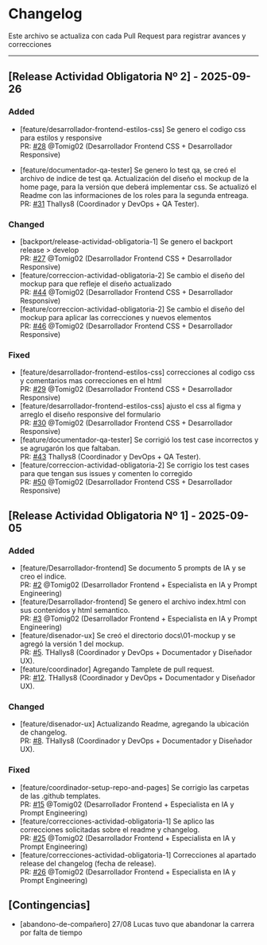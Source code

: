 # Changelog

Este archivo se actualiza con cada Pull Request para registrar avances y correcciones

---

## [Release Actividad Obligatoria Nº 2] - 2025-09-26

### Added  
- [feature/desarrollador-frontend-estilos-css] Se genero el codigo css para estilos y responsive  
PR: [#28](https://github.com/Thallys8/turismo-buenos-aires/pull/28) @Tomig02 (Desarrollador Frontend CSS + Desarrollador Responsive)

- [feature/documentador-qa-tester] Se genero lo test qa, se creó el archivo de  indice de test qa. Actualización del diseño el mockup de la home page, para la versión que deberá implementar css. Se actualizó el Readme con las informaciones de los roles para la segunda entreaga.  
PR: [#31](https://github.com/Thallys8/turismo-buenos-aires/pull/31) Thallys8 (Coordinador y DevOps + QA Tester).

### Changed 
- [backport/release-actividad-obligatoria-1] Se genero el backport release > develop  
PR: [#27](https://github.com/Thallys8/turismo-buenos-aires/pull/27) @Tomig02 (Desarrollador Frontend CSS + Desarrollador Responsive)
- [feature/correccion-actividad-obligatoria-2] Se cambio el diseño del mockup para que refleje el diseño actualizado  
PR: [#44](https://github.com/Thallys8/turismo-buenos-aires/pull/44) @Tomig02 (Desarrollador Frontend CSS + Desarrollador Responsive)
- [feature/correccion-actividad-obligatoria-2] Se cambio el diseño del mockup para aplicar las correcciones y nuevos elementos  
PR: [#46](https://github.com/Thallys8/turismo-buenos-aires/pull/46) @Tomig02 (Desarrollador Frontend CSS + Desarrollador Responsive)

### Fixed
- [feature/desarrollador-frontend-estilos-css] correcciones al codigo css y comentarios mas correcciones en el html  
PR: [#29](https://github.com/Thallys8/turismo-buenos-aires/pull/29) @Tomig02 (Desarrollador Frontend CSS + Desarrollador Responsive)
- [feature/desarrollador-frontend-estilos-css] ajusto el css al figma y arreglo el diseño responsive del formulario  
PR: [#30](https://github.com/Thallys8/turismo-buenos-aires/pull/30) @Tomig02 (Desarrollador Frontend CSS + Desarrollador Responsive)
- [feature/documentador-qa-tester] Se corrigió los test case incorrectos y se agrugarón los que faltaban.  
PR: [#43](https://github.com/Thallys8/turismo-buenos-aires/pull/43) Thallys8 (Coordinador y DevOps + QA Tester).
- [feature/correccion-actividad-obligatoria-2] Se corrigio los test cases para que tengan sus issues y comenten lo corregido  
PR: [#50](https://github.com/Thallys8/turismo-buenos-aires/pull/50) @Tomig02 (Desarrollador Frontend CSS + Desarrollador Responsive)


## [Release Actividad Obligatoria Nº 1] - 2025-09-05
### Added 
- [feature/Desarrollador-frontend] Se documento 5 prompts de IA y se creo el indice.  
PR: [#2](https://github.com/Thallys8/turismo-buenos-aires/pull/2) @Tomig02 (Desarrollador Frontend + Especialista en IA y Prompt Engineering)
- [feature/Desarrollador-frontend] Se genero el archivo index.html con sus contenidos y html semantico.  
PR: [#3](https://github.com/Thallys8/turismo-buenos-aires/pull/3) @Tomig02 (Desarrollador Frontend + Especialista en IA y Prompt Engineering)
- [feature/disenador-ux] Se creó el directorio docs\01-mockup y se agregó la versión 1 del mockup.  
PR: [#5](https://github.com/Thallys8/turismo-buenos-aires/pull/5#issue-3388425716). THallys8 (Coordinador y DevOps + Documentador y Diseñador UX).
- [feature/coordinador] Agregando Tamplete de pull request.  
PR: [#12](https://github.com/Thallys8/turismo-buenos-aires/pull/12). THallys8 (Coordinador y DevOps + Documentador y Diseñador UX).  

### Changed 
- [feature/disenador-ux] Actualizando Readme, agregando la ubicación de changelog.  
PR: [#8](https://github.com/Thallys8/turismo-buenos-aires/pull/8). THallys8 (Coordinador y DevOps + Documentador y Diseñador UX).  

### Fixed
- [feature/coordinador-setup-repo-and-pages] Se corrigio las carpetas de las .github templates.  
PR: [#15](https://github.com/Thallys8/turismo-buenos-aires/pull/15) @Tomig02 (Desarrollador Frontend + Especialista en IA y Prompt Engineering)
- [feature/correcciones-actividad-obligatoria-1] Se aplico las correcciones solicitadas sobre el readme y changelog.  
PR: [#25](https://github.com/Thallys8/turismo-buenos-aires/pull/25) @Tomig02 (Desarrollador Frontend + Especialista en IA y Prompt Engineering)
- [feature/correcciones-actividad-obligatoria-1] Correcciones al apartado release del changelog (fecha de release).  
PR: [#26](https://github.com/Thallys8/turismo-buenos-aires/pull/26) @Tomig02 (Desarrollador Frontend + Especialista en IA y Prompt Engineering)

## [Contingencias]
- [abandono-de-compañero] 27/08 Lucas tuvo que abandonar la carrera por falta de tiempo
